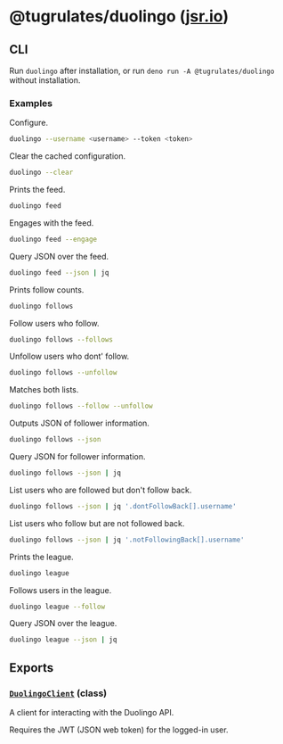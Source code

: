 # @tugrulates/duolingo ([jsr.io](https://jsr.io/@tugrulates/duolingo))

## CLI

Run `duolingo` after installation, or run `deno run -A @tugrulates/duolingo`
without installation.

### Examples

Configure.

```sh
duolingo --username <username> --token <token>
```

Clear the cached configuration.

```sh
duolingo --clear
```

Prints the feed.

```sh
duolingo feed
```

Engages with the feed.

```sh
duolingo feed --engage
```

Query JSON over the feed.

```sh
duolingo feed --json | jq
```

Prints follow counts.

```sh
duolingo follows
```

Follow users who follow.

```sh
duolingo follows --follows
```

Unfollow users who dont' follow.

```sh
duolingo follows --unfollow
```

Matches both lists.

```sh
duolingo follows --follow --unfollow
```

Outputs JSON of follower information.

```sh
duolingo follows --json
```

Query JSON for follower information.

```sh
duolingo follows --json | jq
```

List users who are followed but don't follow back.

```sh
duolingo follows --json | jq '.dontFollowBack[].username'
```

List users who follow but are not followed back.

```sh
duolingo follows --json | jq '.notFollowingBack[].username'
```

Prints the league.

```sh
duolingo league
```

Follows users in the league.

```sh
duolingo league --follow
```

Query JSON over the league.

```sh
duolingo league --json | jq
```

## Exports

### [`DuolingoClient`](https://jsr.io/@tugrulates/duolingo/doc/~/DuolingoClient) (class)

A client for interacting with the Duolingo API.

Requires the JWT (JSON web token) for the logged-in user.
